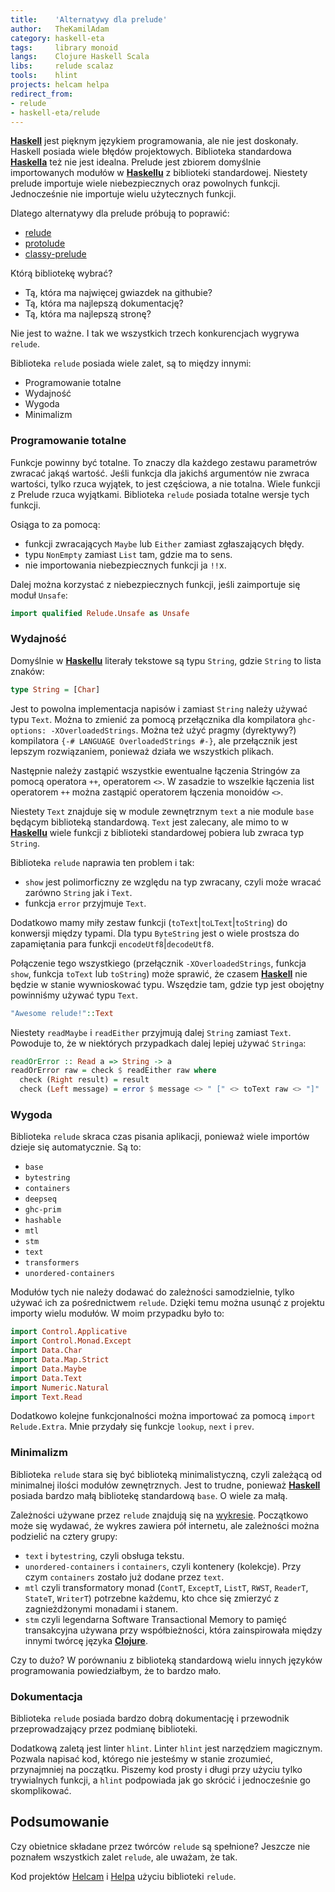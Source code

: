 ```yaml
---
title:    'Alternatywy dla prelude'
author:   TheKamilAdam
category: haskell-eta
tags:     library monoid
langs:    Clojure Haskell Scala
libs:     relude scalaz
tools:    hlint
projects: helcam helpa
redirect_from:
- relude
- haskell-eta/relude
---
```


**[Haskell]** jest pięknym językiem programowania,
ale nie jest doskonały.
Haskell posiada wiele błędów projektowych.
Biblioteka standardowa **[Haskella]** też nie jest idealna.
Prelude jest zbiorem domyślnie importowanych modułów w **[Haskellu]** z biblioteki standardowej.
Niestety prelude importuje wiele niebezpiecznych oraz powolnych funkcji.
Jednocześnie nie importuje wielu użytecznych funkcji.

Dlatego alternatywy dla prelude próbują to poprawić:
* [relude]
* [protolude]
* [classy-prelude]

Którą bibliotekę wybrać?
* Tą, która ma najwięcej gwiazdek na githubie?
* Tą, która ma najlepszą dokumentację?
* Tą, która ma najlepszą stronę?

Nie jest to ważne.
I tak we wszystkich trzech konkurencjach wygrywa `relude`.

Biblioteka `relude` posiada wiele zalet, są to między innymi:
* Programowanie totalne
* Wydajność
* Wygoda
* Minimalizm

### Programowanie totalne

Funkcje powinny być totalne.
To znaczy dla każdego zestawu parametrów zwracać jakąś wartość.
Jeśli funkcja dla jakichś argumentów nie zwraca wartości,
tylko rzuca wyjątek,
to jest częściowa,
a nie totalna.
Wiele funkcji z Prelude rzuca wyjątkami.
Biblioteka `relude` posiada totalne wersje tych funkcji.

Osiąga to za pomocą:
* funkcji zwracających `Maybe` lub `Either` zamiast zgłaszających błędy.
* typu `NonEmpty` zamiast `List` tam,
  gdzie ma to sens.
* nie importowania niebezpiecznych funkcji ja `!!`x.

Dalej można korzystać z niebezpiecznych funkcji,
jeśli zaimportuje się moduł `Unsafe`:
```haskell
import qualified Relude.Unsafe as Unsafe
```

### Wydajność

Domyślnie w **[Haskellu]** literały tekstowe są typu `String`,
gdzie `String` to lista znaków:
```haskell
type String = [Char]
```
Jest to powolna implementacja napisów i zamiast `String` należy używać typu `Text`.
Można to zmienić za pomocą przełącznika dla kompilatora `ghc-options: -XOverloadedStrings`.
Można też użyć pragmy (dyrektywy?) kompilatora `{-# LANGUAGE OverloadedStrings #-}`,
ale przełącznik jest lepszym rozwiązaniem,
ponieważ działa we wszystkich plikach.

Następnie należy zastąpić wszystkie ewentualne łączenia Stringów za pomocą operatora `++`, operatorem `<>`.
W zasadzie to wszelkie łączenia list operatorem `++` można zastąpić operatorem łączenia monoidów `<>`.

Niestety `Text` znajduje się w module zewnętrznym `text` a nie module `base` będącym biblioteką standardową.
`Text` jest zalecany,
ale mimo to w **[Haskellu]** wiele funkcji z biblioteki standardowej pobiera lub zwraca typ `String`.

Biblioteka `relude` naprawia ten problem i tak:
* `show` jest polimorficzny ze względu na typ zwracany,
  czyli może wracać zarówno `String` jak i `Text`.
* funkcja `error` przyjmuje `Text`.

Dodatkowo mamy miły zestaw funkcji (`toText`|`toLText`|`toString`) do konwersji między typami.
Dla typu `ByteString` jest o wiele prostsza do zapamiętania para funkcji `encodeUtf8`|`decodeUtf8`.

Połączenie tego wszystkiego (przełącznik `-XOverloadedStrings`, funkcja `show`, funkcja `toText` lub `toString`) może sprawić,
że czasem **[Haskell]** nie będzie w stanie wywnioskować typu.
Wszędzie tam,
gdzie typ jest obojętny powinniśmy używać typu `Text`.

```haskell
"Awesome relude!"::Text
```

Niestety `readMaybe` i `readEither` przyjmują dalej `String` zamiast `Text`.
Powoduje to,
że w niektórych przypadkach dalej lepiej używać `Stringa`:

```haskell
readOrError :: Read a => String -> a
readOrError raw = check $ readEither raw where
  check (Right result) = result
  check (Left message) = error $ message <> " [" <> toText raw <> "]"
```

### Wygoda

Biblioteka `relude` skraca czas pisania aplikacji,
ponieważ wiele importów dzieje się automatycznie.
Są to:
* `base`
* `bytestring`
* `containers`
* `deepseq`
* `ghc-prim`
* `hashable`
* `mtl`
* `stm`
* `text`
* `transformers`
* `unordered-containers`

Modułów tych nie należy dodawać do zależności samodzielnie,
tylko używać ich za pośrednictwem `relude`.
Dzięki temu można usunąć z projektu importy wielu modułów.
W moim przypadku było to:
```haskell
import Control.Applicative
import Control.Monad.Except
import Data.Char
import Data.Map.Strict
import Data.Maybe
import Data.Text
import Numeric.Natural
import Text.Read
```

Dodatkowo kolejne funkcjonalności można importować za pomocą `import Relude.Extra`.
Mnie przydały się funkcje `lookup`, `next` i `prev`.

### Minimalizm

Biblioteka `relude` stara się być biblioteką minimalistyczną,
czyli zależącą od minimalnej ilości modułów zewnętrznych.
Jest to trudne,
ponieważ **[Haskell]** posiada bardzo małą bibliotekę standardową `base`.
O wiele za małą.

Zależności używane przez `relude` znajdują się na [wykresie](https://raw.githubusercontent.com/kowainik/relude/main/relude-dependency-graph.png).
Początkowo może się wydawać,
że wykres zawiera pół internetu,
ale zależności można podzielić na cztery grupy:
* `text` i `bytestring`,
  czyli obsługa tekstu.
* `unordered-containers` i `containers`, czyli kontenery (kolekcje).
  Przy czym `containers` zostało już dodane przez `text`.
* `mtl` czyli transformatory monad (`ContT`, `ExceptT`, `ListT`, `RWST`, `ReaderT`, `StateT`, `WriterT`) potrzebne każdemu,
  kto chce się zmierzyć z zagnieżdżonymi monadami i stanem.
* `stm` czyli legendarna Software Transactional Memory to pamięć transakcyjna używana przy współbieżności,
  która zainspirowała między innymi twórcę języka **[Clojure]**.

Czy to dużo?
W porównaniu z biblioteką standardową wielu innych języków programowania powiedziałbym,
że to bardzo mało.

### Dokumentacja

Biblioteka `relude` posiada bardzo dobrą dokumentację i przewodnik przeprowadzający przez podmianę biblioteki.

Dodatkową zaletą jest linter `hlint`.
Linter `hlint` jest narzędziem magicznym.
Pozwala napisać kod,
którego nie jesteśmy w stanie zrozumieć,
przynajmniej na początku.
Piszemy kod prosty i długi przy użyciu tylko trywialnych funkcji,
a `hlint` podpowiada jak go skrócić i jednocześnie go skomplikować.

## Podsumowanie

Czy obietnice składane przez twórców `relude` są spełnione?
Jeszcze nie poznałem wszystkich zalet `relude`,
ale uważam,
że tak.

Kod projektów [Helcam] i [Helpa] użyciu biblioteki `relude`.

[clojure]:        /langs/clojure
[haskell]:        /langs/haskell
[haskella]:       /langs/haskell
[haskellu]:       /langs/haskell
[scala]:          /langs/scala

[helcam]:         https://github.com/helvm/helcam/releases/tag/v0.6.1
[helpa]:          https://github.com/helvm/helpa/releases/tag/v0.3.1

[relude]:         https://hackage.haskell.org/package/relude
[protolude]:      https://hackage.haskell.org/package/protolude
[classy-prelude]: https://hackage.haskell.org/package/classy-prelude
